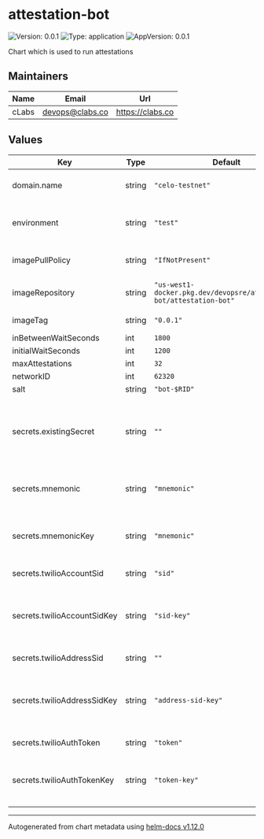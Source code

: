 # attestation-bot

![Version: 0.0.1](https://img.shields.io/badge/Version-0.0.1-informational?style=flat-square) ![Type: application](https://img.shields.io/badge/Type-application-informational?style=flat-square) ![AppVersion: 0.0.1](https://img.shields.io/badge/AppVersion-0.0.1-informational?style=flat-square)

Chart which is used to run attestations

## Maintainers

| Name | Email | Url |
| ---- | ------ | --- |
| cLabs | <devops@clabs.co> | <https://clabs.co> |

## Values

| Key | Type | Default | Description |
|-----|------|---------|-------------|
| domain.name | string | `"celo-testnet"` | Forno domain name |
| environment | string | `"test"` | Environment alfajores, baklava, mainnet |
| imagePullPolicy | string | `"IfNotPresent"` | Docker image pull policy |
| imageRepository | string | `"us-west1-docker.pkg.dev/devopsre/attestation-bot/attestation-bot"` | Docker image repository |
| imageTag | string | `"0.0.1"` | Docker image tag |
| inBetweenWaitSeconds | int | `1800` |  |
| initialWaitSeconds | int | `1200` |  |
| maxAttestations | int | `32` |  |
| networkID | int | `62320` | Network ID |
| salt | string | `"bot-$RID"` |  |
| secrets.existingSecret | string | `""` | *Use an existing secret instead*. Name of the *existing* secret. |
| secrets.mnemonic | string | `"mnemonic"` | Mnemonic to use for the accounts |
| secrets.mnemonicKey | string | `"mnemonic"` | Key of the *existing* secret for the mnemonic. |
| secrets.twilioAccountSid | string | `"sid"` | Twilio account SID |
| secrets.twilioAccountSidKey | string | `"sid-key"` | Key of the *existing* secret for the Twilio account SID. |
| secrets.twilioAddressSid | string | `""` | Twilio address SID |
| secrets.twilioAddressSidKey | string | `"address-sid-key"` | Key of the *existing* secret for the Twilio address SID. |
| secrets.twilioAuthToken | string | `"token"` | Twilio auth token |
| secrets.twilioAuthTokenKey | string | `"token-key"` | Key of the *existing* secret for the Twilio auth token. |

----------------------------------------------
Autogenerated from chart metadata using [helm-docs v1.12.0](https://github.com/norwoodj/helm-docs/releases/v1.12.0)
